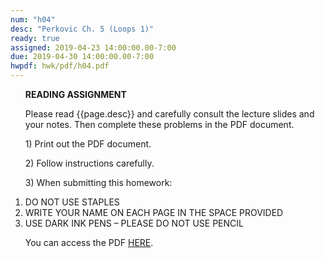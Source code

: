 ```yaml
---
num: "h04"
desc: "Perkovic Ch. 5 (Loops 1)"
ready: true
assigned: 2019-04-23 14:00:00.00-7:00
due: 2019-04-30 14:00:00.00-7:00
hwpdf: hwk/pdf/h04.pdf
---
```


<ol markdown="1">

<b>READING ASSIGNMENT</b>

Please read {{page.desc}} and carefully consult the lecture slides and your notes.  Then complete these problems in the PDF document.

<p>1) Print out the PDF document.</p>
<p>2) Follow instructions carefully.</p>
<p>3) When submitting this homework:</p>

<li>DO NOT USE STAPLES</li>
<li>WRITE YOUR NAME ON EACH PAGE IN THE SPACE PROVIDED</li>
<li>USE DARK INK PENS – PLEASE DO NOT USE PENCIL</li>

You can access the PDF <a href="{{'hwk/pdf/h04.pdf' | relative_url }}">HERE</a>.

</ol>

